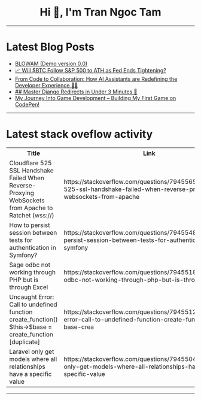 <h1 align="center">Hi 👋, I'm Tran Ngoc Tam</h1>

---

# Latest Blog Posts 
<!-- BLOG-POST-LIST:START -->
- [BLOWAM &lpar;Demo version 0.0&rpar;](https://dev.to/blowam/blowam-demo-version-00-4an7)
- [📈 Will $BTC Follow S&amp;P 500 to ATH as Fed Ends Tightening?](https://dev.to/sergi_web3/will-btc-follow-sp-500-to-ath-as-fed-ends-tightening-1hk4)
- [From Code to Collaboration: How AI Assistants are Redefining the Developer Experience 🤖🚀](https://dev.to/richa_ma_469e0d43de4be15b/from-code-to-collaboration-how-ai-assistants-are-redefining-the-developer-experience-5caf)
- [## Master Django Redirects in Under 3 Minutes 🚀](https://dev.to/ebereplenty/-master-django-redirects-in-under-3-minutes-4f6)
- [My Journey Into Game Development – Building My First Game on CodePen!](https://dev.to/blowam/my-journey-into-game-development-building-my-first-game-on-codepen-1il)
<!-- BLOG-POST-LIST:END -->

---

# Latest stack oveflow activity
<table>
  <tr><th>Title</th><th>Link</th></tr>
  <!-- STACKOVERFLOW:START --><tr><td>Cloudflare 525 SSL Handshake Failed When Reverse-Proxying WebSockets from Apache to Ratchet &lpar;wss://&rpar;</td><td>https://stackoverflow.com/questions/79455652/cloudflare-525-ssl-handshake-failed-when-reverse-proxying-websockets-from-apache</td></tr><tr><td>How to persist session between tests for authentication in Symfony?</td><td>https://stackoverflow.com/questions/79455484/how-to-persist-session-between-tests-for-authentication-in-symfony</td></tr><tr><td>Sage odbc not working through PHP but is through Excel</td><td>https://stackoverflow.com/questions/79455187/sage-odbc-not-working-through-php-but-is-through-excel</td></tr><tr><td>Uncaught Error: Call to undefined function create_function&lpar;&rpar; $this-&gt;$base = create_function [duplicate]</td><td>https://stackoverflow.com/questions/79455123/uncaught-error-call-to-undefined-function-create-function-this-base-crea</td></tr><tr><td>Laravel only get models where all relationships have a specific value</td><td>https://stackoverflow.com/questions/79455046/laravel-only-get-models-where-all-relationships-have-a-specific-value</td></tr><!-- STACKOVERFLOW:END -->
</table>

---



